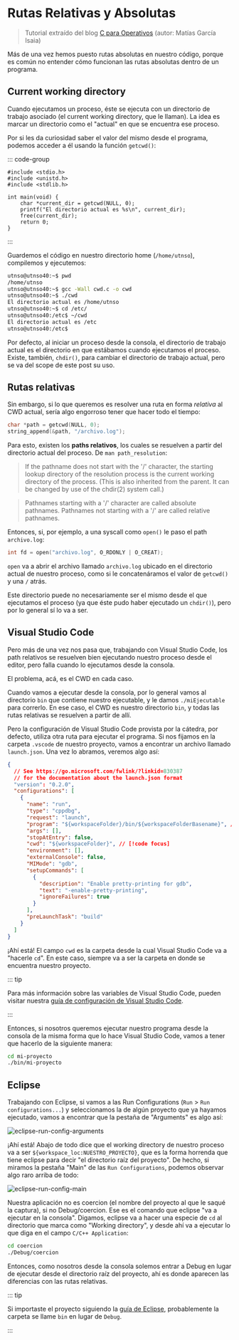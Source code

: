 # Rutas Relativas y Absolutas

> Tutorial extraído del blog
> [C para Operativos](https://faq.utnso.com.ar/guia-rutas)
> (autor: Matías García Isaia)

Más de una vez hemos puesto rutas absolutas en nuestro código, porque es común
no entender cómo funcionan las rutas absolutas dentro de un programa.

## Current working directory

Cuando ejecutamos un proceso, éste se ejecuta con un directorio de trabajo
asociado (el current working directory, que le llaman). La idea es marcar un
directorio como el "actual" en que se encuentra ese proceso. 

Por si les da curiosidad saber el valor del mismo desde el programa,
podemos acceder a él usando la función `getcwd()`:

::: code-group

```c:line-numbers [cwd.c]
#include <stdio.h>
#include <unistd.h>
#include <stdlib.h>

int main(void) {
    char *current_dir = getcwd(NULL, 0);
    printf("El directorio actual es %s\n", current_dir);
    free(current_dir);
    return 0;
}
```

:::

Guardemos el código en nuestro directorio home (`/home/utnso`), compilemos y
ejecutemos:

```bash
utnso@utnso40:~$ pwd
/home/utnso
utnso@utnso40:~$ gcc -Wall cwd.c -o cwd
utnso@utnso40:~$ ./cwd
El directorio actual es /home/utnso
utnso@utnso40:~$ cd /etc/
utnso@utnso40:/etc$ ~/cwd
El directorio actual es /etc
utnso@utnso40:/etc$
```

Por defecto, al iniciar un proceso desde la consola, el directorio de trabajo
actual es el directorio en que estábamos cuando ejecutamos el proceso. Existe,
también, `chdir()`, para cambiar el directorio de trabajo actual, pero se va del
scope de este post su uso.

## Rutas relativas

Sin embargo, si lo que queremos es resolver una ruta en forma _relativa_ al CWD
actual, sería algo engorroso tener que hacer todo el tiempo:

```c
char *path = getcwd(NULL, 0);
string_append(&path, "/archivo.log");
```

Para esto, existen los **paths relativos**, los cuales se resuelven a
partir del directorio actual del proceso. De `man path_resolution`:

> If the pathname does not start with the '/' character, the starting lookup
> directory of the resolution process is the current working directory of the
> process. (This is also inherited from the parent. It can be changed by use of
> the chdir(2) system call.)

> Pathnames starting with a '/' character are called absolute pathnames.
> Pathnames not starting with a '/' are called relative pathnames.

Entonces, si, por ejemplo, a una syscall como `open()` le paso el path
`archivo.log`:

```c
int fd = open("archivo.log", O_RDONLY | O_CREAT);
```

`open` va a abrir el archivo llamado `archivo.log` ubicado en el directorio
actual de nuestro proceso, como si le concatenáramos el valor de `getcwd()`
y una `/` atrás.

Este directorio puede no necesariamente ser el mismo desde el que ejecutamos
el proceso (ya que éste pudo haber ejecutado un `chdir()`), pero por lo general
sí lo va a ser.

## Visual Studio Code

Pero más de una vez nos pasa que, trabajando con Visual Studio Code, los path
relativos se resuelven bien ejecutando nuestro proceso desde el editor, pero
falla cuando lo ejecutamos desde la consola.

El problema, acá, es el CWD en cada caso.

Cuando vamos a ejecutar desde la consola, por lo general vamos al directorio
`bin` que contiene nuestro ejecutable, y le damos `./miEjecutable` para
correrlo. En ese caso, el CWD es nuestro directorio `bin`, y todas las rutas
relativas se resuelven a partir de allí.

Pero la configuración de Visual Studio Code provista por la cátedra,
por defecto, utiliza otra ruta para ejecutar el programa. Si nos fijamos en la
carpeta `.vscode` de nuestro proyecto, vamos a encontrar un archivo llamado
`launch.json`. Una vez lo abramos, veremos algo así:

```json
{
  // See https://go.microsoft.com/fwlink/?linkid=830387
  // for the documentation about the launch.json format
  "version": "0.2.0",
  "configurations": [
    {
      "name": "run",
      "type": "cppdbg",
      "request": "launch",
      "program": "${workspaceFolder}/bin/${workspaceFolderBasename}", // [!code focus]
      "args": [],
      "stopAtEntry": false,
      "cwd": "${workspaceFolder}", // [!code focus]
      "environment": [],
      "externalConsole": false,
      "MIMode": "gdb",
      "setupCommands": [
        {
          "description": "Enable pretty-printing for gdb",
          "text": "-enable-pretty-printing",
          "ignoreFailures": true
        }
      ],
      "preLaunchTask": "build"
    }
  ]
}
```

¡Ahí está! El campo `cwd` es la carpeta desde la cual Visual Studio Code va a
"hacerle `cd`". En este caso, siempre va a ser la carpeta en donde se encuentra
nuestro proyecto.

::: tip

Para más información sobre las variables de Visual Studio Code, pueden visitar
nuestra [guía de configuración de Visual Studio Code](/guias/herramientas/code).

:::

Entonces, si nosotros queremos ejecutar nuestro programa desde la consola de la
misma forma que lo hace Visual Studio Code, vamos a tener que hacerlo de la
siguiente manera:

```bash
cd mi-proyecto
./bin/mi-proyecto
```

## Eclipse

Trabajando con Eclipse, si vamos a las Run
Configurations (`Run` > `Run configurations...`) y seleccionamos la de algún
proyecto que ya hayamos ejecutado, vamos a encontrar que la pestaña de
"Arguments" es algo así:

![eclipse-run-config-arguments](/img/guias/consola/eclipse-run-config-arguments.png)

¡Ahí está! Abajo de todo dice que el working directory de nuestro proceso va a
ser `${workspace_loc:NUESTRO_PROYECTO}`, que es la forma horrenda que tiene
eclipse para decir "el directorio raíz del proyecto". De hecho, si miramos la
pestaña "Main" de las `Run Configurations`, podemos observar algo raro arriba de
todo:

![eclipse-run-config-main](/img/guias/consola/eclipse-run-config-main.png)

Nuestra aplicación no es coercion (el nombre del proyecto al que le saqué la
captura), si no Debug/coercion. Ese es el comando que eclipse "va a ejecutar en
la consola". Digamos, eclipse va a hacer una especie de `cd` al directorio que
marca como "Working directory", y desde ahí va a ejecutar lo que diga en el
campo `C/C++ Application`:

```bash
cd coercion
./Debug/coercion
```

Entonces, como nosotros desde la consola solemos entrar a Debug en lugar de
ejecutar desde el directorio raíz del proyecto, ahí es donde aparecen las
diferencias con las rutas relativas.

::: tip

Si importaste el proyecto siguiendo la
[guía de Eclipse](/guias/herramientas/eclipse), probablemente la carpeta se
llame `bin` en lugar de `Debug`.

:::

